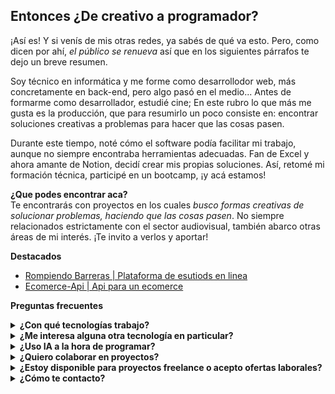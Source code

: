 ## Entonces ¿De creativo a programador?
¡Así es! Y si venís de mis otras redes, ya sabés de qué va esto. Pero, como dicen por ahí, _el público se renueva_ así que en los siguientes párrafos te dejo un breve resumen.

Soy técnico en informática y me forme como desarrollodor web, más concretamente en back-end, pero algo pasó en el medio... Antes de formarme como desarrollador, estudié cine; En este rubro lo que más me gusta es la producción, que para resumirlo un poco consiste en: encontrar soluciones creativas a problemas para hacer que las cosas pasen.

Durante este tiempo, noté cómo el software podía facilitar mi trabajo, aunque no siempre encontraba herramientas adecuadas. Fan de Excel y ahora amante de Notion, decidí crear mis propias soluciones. Así, retomé mi formación técnica, participé en un bootcamp, ¡y acá estamos!

**¿Que podes encontrar aca?**  
Te encontrarás con proyectos en los cuales _busco formas creativas de solucionar problemas, haciendo que las cosas pasen_. No siempre relacionados estrictamente con el sector audiovisual, también abarco otras áreas de mi interés. ¡Te invito a verlos y aportar!

**Destacados**
- [Rompiendo Barreras | Plataforma de esutiods en linea](https://github.com/matiast86/PT21A-Grupo5-PF-Backend)
- [Ecomerce-Api | Api para un ecomerce](https://github.com/oriel-r/ecommerce-api)

**Preguntas frecuentes**
<details>
  <summary><b>¿Con qué tecnologías trabajo?</b></summary>
  <p>Actualmente trabajo con:</p>
  <img src="assets/javascript-155-svgrepo-com.svg" alt="JavaScript" width="45">
  <img src="assets/typescript-svgrepo-com.svg" alt="TypeScript" width="45">
  <img src="node-js-svgrepo-com.svg" alt="Node.js" width="45">
  <img src="assets/express-svgrepo-com.svg" alt="Express.js" width="45">
  <img src="assets/nestjs-svgrepo-com.svg" alt="NestJS" width="45">
</details>

<details>
  <summary><b>¿Me interesa alguna otra tecnología en particular?</b></summary>
  <p>¡Sí! Siempre intento formarme constantemente. El paradigma orientado a objetos y las automatizaciones me interesan bastante, así que Java y Python están en mi lista.</p>
</details>

<details>
  <summary><b>¿Uso IA a la hora de programar?</b></summary>
  <p>Si, como la gran mayoría de programadores. Aunque no me gusta utilizar herramientas como Copilot, salvo para tareas sumamente repetitivas, prefiero usarla como guía o para pensar. No me gusta programar en "modo predictivo", haciendo simplemente lo que te dice.</p>
</details>

<details>
  <summary><b>¿Quiero colaborar en proyectos?</b></summary>
  <p>¡Sí! Siempre y cuando estos se ajusten a mis tiempos e intereses estoy abierto a colaborar. Disfruto el trabajo en equipo. Me interesa:</p>
  <ul>
    <li>Cine y audiovisuales</li>
    <li>Inclusión de personas con discapacidad o proyectos orientados a la accesibilidad</li>
    <li>Gestión del tiempo o aplicaciones de productividad</li>
    <li>Aplicaciones basadas en sistemas distribuidos</li>
  </ul>
</details>

<details>
  <summary><b>¿Estoy disponible para proyectos freelance o acepto ofertas laborales?</b></summary>
  <p>¡Sí! Si mis proyectos y conocimientos te llevan a pensar que soy el desarrollador que necesitas, contactame.</p>
</details>

<details>
  <summary><b>¿Cómo te contacto?</b></summary>
  <a href='mailto:orielromero97@gmail.com'><p>Escríbeme a un email</p></a>
</details>

